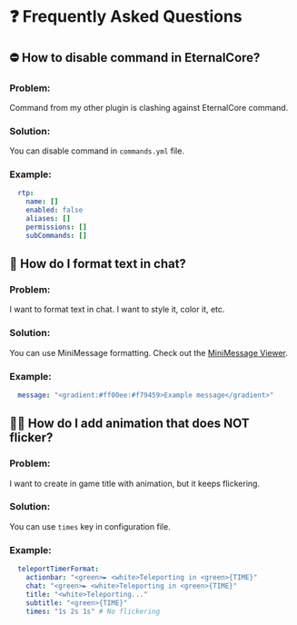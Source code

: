 # ❓ Frequently Asked Questions

## ⛔ How to disable command in EternalCore?

### Problem:
Command from my other plugin is clashing against EternalCore command.

### Solution:
You can disable command in `commands.yml` file.

### Example:
```yaml
  rtp:
    name: []
    enabled: false
    aliases: []
    permissions: []
    subCommands: []
```

## 🎨 How do I format text in chat?

### Problem:
I want to format text in chat. I want to style it, color it, etc.

### Solution:
You can use MiniMessage formatting. Check out the [MiniMessage Viewer](https://webui.advntr.dev/).

### Example:
```yaml
  message: "<gradient:#ff00ee:#f79459>Example message</gradient>"
```


## 🏃💨 How do I add animation that does NOT flicker?

### Problem:
I want to create in game title with animation, but it keeps flickering.

### Solution:
You can use `times` key in configuration file.

### Example:
```yaml
  teleportTimerFormat:
    actionbar: "<green>► <white>Teleporting in <green>{TIME}"
    chat: "<green>► <white>Teleporting in <green>{TIME}"
    title: "<white>Teleporting..."
    subtitle: "<green>{TIME}"
    times: "1s 2s 1s" # No flickering
```